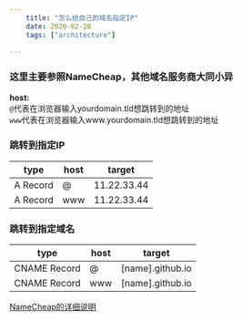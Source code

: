 ```yaml
---
    title: "怎么给自己的域名指定IP"
    date: 2020-02-20
    tags: ["architecture"]
    
---
```

### 这里主要参照NameCheap，其他域名服务商大同小异
**host:**  
`@`代表在浏览器输入yourdomain.tld想跳转到的地址  
`www`代表在浏览器输入www.yourdomain.tld想跳转到的地址
### 跳转到指定IP  

|type|host|target|
|---|---|---|
|A Record | @ |  11.22.33.44|
|A Record | www |  11.22.33.44|

### 跳转到指定域名

|type|host|target|
|---|---|---|
|CNAME Record|@|[name].github.io
|CNAME Record|www|[name].github.io


[NameCheap的详细说明](https://www.namecheap.com/support/knowledgebase/article.aspx/319/2237/how-can-i-set-up-an-a-address-record-for-my-domain)
